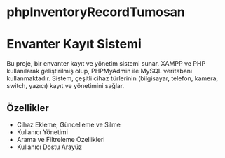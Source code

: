 ﻿# phpInventoryRecordTumosan
# Envanter Kayıt Sistemi

Bu proje, bir envanter kayıt ve yönetim sistemi sunar. XAMPP ve PHP kullanılarak geliştirilmiş olup, PHPMyAdmin ile MySQL veritabanı kullanmaktadır. Sistem, çeşitli cihaz türlerinin (bilgisayar, telefon, kamera, switch, yazıcı) kayıt ve yönetimini sağlar.

## Özellikler
- Cihaz Ekleme, Güncelleme ve Silme
- Kullanıcı Yönetimi
- Arama ve Filtreleme Özellikleri
- Kullanıcı Dostu Arayüz
